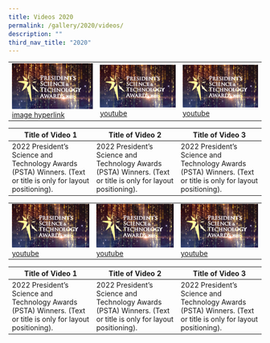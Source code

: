 ```yaml
---
title: Videos 2020
permalink: /gallery/2020/videos/
description: ""
third_nav_title: "2020"
---
```

|   |   |   |
| -------- | -------- | -------- |
| ![](/images/Video%20Thumbnails/thumbnail-v1.png) [image hyperlink](https://youtu.be/-0859hfYcvA)   | ![](/images/Video%20Thumbnails/thumbnail-v1.png)  [youtube](https://youtu.be/-0859hfYcvA)     | ![](/images/Video%20Thumbnails/thumbnail-v1.png)  [youtube](https://youtu.be/-0859hfYcvA)    |


| Title of Video 1 | Title of Video 2 | Title of Video 3 |
| -------- | -------- | -------- |
| 2022 President’s Science and Technology Awards (PSTA) Winners. (Text or title is only for layout positioning).     | 2022 President’s Science and Technology Awards (PSTA) Winners. (Text or title is only for layout positioning).     | 2022 President’s Science and Technology Awards (PSTA) Winners. (Text or title is only for layout positioning).     |

|   |   |   |
| -------- | -------- | -------- |
| ![](/images/Video%20Thumbnails/thumbnail-v1.png) [youtube](https://youtu.be/-0859hfYcvA)    | ![](/images/Video%20Thumbnails/thumbnail-v1.png)  [youtube](https://youtu.be/-0859hfYcvA)     | ![](/images/Video%20Thumbnails/thumbnail-v1.png)  [youtube](https://youtu.be/-0859hfYcvA)    |


| Title of Video 1 | Title of Video 2 | Title of Video 3 |
| -------- | -------- | -------- |
| 2022 President’s Science and Technology Awards (PSTA) Winners. (Text or title is only for layout positioning).     | 2022 President’s Science and Technology Awards (PSTA) Winners. (Text or title is only for layout positioning).     | 2022 President’s Science and Technology Awards (PSTA) Winners. (Text or title is only for layout positioning).     |